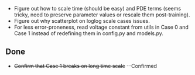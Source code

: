 - Figure out how to scale time (should be easy) and PDE terms (seems tricky, need to preserve parameter values or rescale them post-training).
- Figure out why scatterplot on loglog scale cases issues.
- For less error-proneness, read voltage constant from utils in Case 0 and Case 1 instead of redefining them in config.py and models.py. 


## Done
- ~~Confirm that Case 1 breaks on long time scale~~ --Confirmed

